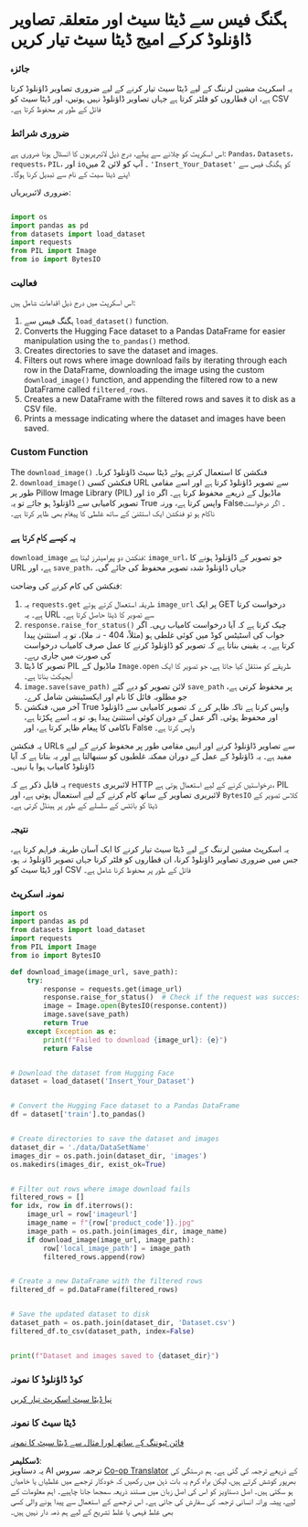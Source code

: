 <!--
CO_OP_TRANSLATOR_METADATA:
{
  "original_hash": "44a77501fe39a2eb2b776dfdf9953b67",
  "translation_date": "2025-04-03T08:00:36+00:00",
  "source_file": "md\\03.FineTuning\\CreatingSampleData.md",
  "language_code": "ur"
}
-->
# ہگنگ فیس سے ڈیٹا سیٹ اور متعلقہ تصاویر ڈاؤنلوڈ کرکے امیج ڈیٹا سیٹ تیار کریں

### جائزہ

یہ اسکرپٹ مشین لرننگ کے لیے ڈیٹا سیٹ تیار کرنے کے لیے ضروری تصاویر ڈاؤنلوڈ کرتا ہے، ان قطاروں کو فلٹر کرتا ہے جہاں تصاویر ڈاؤنلوڈ نہیں ہوتیں، اور ڈیٹا سیٹ کو CSV فائل کے طور پر محفوظ کرتا ہے۔

### ضروری شرائط

اس اسکرپٹ کو چلانے سے پہلے، درج ذیل لائبریریوں کا انسٹال ہونا ضروری ہے: `Pandas`، `Datasets`، `requests`، `PIL`، اور `io`۔ آپ کو لائن 2 میں `'Insert_Your_Dataset'` کو ہگنگ فیس سے اپنے ڈیٹا سیٹ کے نام سے تبدیل کرنا ہوگا۔

ضروری لائبریریاں:

```python

import os
import pandas as pd
from datasets import load_dataset
import requests
from PIL import Image
from io import BytesIO
```

### فعالیت

اس اسکرپٹ میں درج ذیل اقدامات شامل ہیں:

1. ہگنگ فیس سے `load_dataset()` function.
2. Converts the Hugging Face dataset to a Pandas DataFrame for easier manipulation using the `to_pandas()` method.
3. Creates directories to save the dataset and images.
4. Filters out rows where image download fails by iterating through each row in the DataFrame, downloading the image using the custom `download_image()` function, and appending the filtered row to a new DataFrame called `filtered_rows`.
5. Creates a new DataFrame with the filtered rows and saves it to disk as a CSV file.
6. Prints a message indicating where the dataset and images have been saved.

### Custom Function

The `download_image()` فنکشن کا استعمال کرتے ہوئے ڈیٹا سیٹ ڈاؤنلوڈ کرنا۔  
2. `download_image()` فنکشن کسی URL سے تصویر ڈاؤنلوڈ کرتا ہے اور اسے مقامی طور پر Pillow Image Library (PIL) اور `io` ماڈیول کے ذریعے محفوظ کرتا ہے۔ اگر تصویر کامیابی سے ڈاؤنلوڈ ہو جائے تو یہ True واپس کرتا ہے، ورنہ False۔ اگر درخواست ناکام ہو تو فنکشن ایک استثنیٰ کے ساتھ غلطی کا پیغام بھی ظاہر کرتا ہے۔

### یہ کیسے کام کرتا ہے

`download_image` فنکشن دو پیرامیٹرز لیتا ہے: `image_url`، جو تصویر کے ڈاؤنلوڈ ہونے کا URL ہے، اور `save_path`، جہاں ڈاؤنلوڈ شدہ تصویر محفوظ کی جائے گی۔

فنکشن کی کام کرنے کی وضاحت:

1. یہ `requests.get` طریقہ استعمال کرتے ہوئے `image_url` پر ایک GET درخواست کرتا ہے۔ یہ URL سے تصویر کا ڈیٹا حاصل کرتا ہے۔  
2. `response.raise_for_status()` چیک کرتا ہے کہ آیا درخواست کامیاب رہی۔ اگر جواب کی اسٹیٹس کوڈ میں کوئی غلطی ہو (مثلاً، 404 - نہ ملا)، تو یہ استثنیٰ پیدا کرتا ہے۔ یہ یقینی بناتا ہے کہ تصویر کو ڈاؤنلوڈ کرنے کا عمل صرف کامیاب درخواست کی صورت میں جاری رہے۔  
3. تصویر کا ڈیٹا PIL ماڈیول کے `Image.open` طریقے کو منتقل کیا جاتا ہے، جو تصویر کا ایک آبجیکٹ بناتا ہے۔  
4. `image.save(save_path)` لائن تصویر کو دیے گئے `save_path` پر محفوظ کرتی ہے، جو مطلوبہ فائل کا نام اور ایکسٹینشن شامل کرے۔  
5. آخر میں، فنکشن True واپس کرتا ہے تاکہ ظاہر کرے کہ تصویر کامیابی سے ڈاؤنلوڈ اور محفوظ ہوئی۔ اگر عمل کے دوران کوئی استثنیٰ پیدا ہو، تو یہ اسے پکڑتا ہے، ناکامی کا پیغام ظاہر کرتا ہے، اور False واپس کرتا ہے۔

یہ فنکشن URLs سے تصاویر ڈاؤنلوڈ کرنے اور انہیں مقامی طور پر محفوظ کرنے کے لیے مفید ہے۔ یہ ڈاؤنلوڈ کے عمل کے دوران ممکنہ غلطیوں کو سنبھالتا ہے اور یہ بتاتا ہے کہ آیا ڈاؤنلوڈ کامیاب ہوا یا نہیں۔

یہ قابل ذکر ہے کہ `requests` لائبریری HTTP درخواستیں کرنے کے لیے استعمال ہوتی ہے، PIL لائبریری تصاویر کے ساتھ کام کرنے کے لیے استعمال ہوتی ہے، اور `BytesIO` کلاس تصویر کے ڈیٹا کو بائٹس کے سلسلے کے طور پر ہینڈل کرتی ہے۔

### نتیجہ

یہ اسکرپٹ مشین لرننگ کے لیے ڈیٹا سیٹ تیار کرنے کا ایک آسان طریقہ فراہم کرتا ہے، جس میں ضروری تصاویر ڈاؤنلوڈ کرنا، ان قطاروں کو فلٹر کرنا جہاں تصویر ڈاؤنلوڈ نہ ہو، اور ڈیٹا سیٹ کو CSV فائل کے طور پر محفوظ کرنا شامل ہے۔

### نمونہ اسکرپٹ

```python
import os
import pandas as pd
from datasets import load_dataset
import requests
from PIL import Image
from io import BytesIO

def download_image(image_url, save_path):
    try:
        response = requests.get(image_url)
        response.raise_for_status()  # Check if the request was successful
        image = Image.open(BytesIO(response.content))
        image.save(save_path)
        return True
    except Exception as e:
        print(f"Failed to download {image_url}: {e}")
        return False


# Download the dataset from Hugging Face
dataset = load_dataset('Insert_Your_Dataset')


# Convert the Hugging Face dataset to a Pandas DataFrame
df = dataset['train'].to_pandas()


# Create directories to save the dataset and images
dataset_dir = './data/DataSetName'
images_dir = os.path.join(dataset_dir, 'images')
os.makedirs(images_dir, exist_ok=True)


# Filter out rows where image download fails
filtered_rows = []
for idx, row in df.iterrows():
    image_url = row['imageurl']
    image_name = f"{row['product_code']}.jpg"
    image_path = os.path.join(images_dir, image_name)
    if download_image(image_url, image_path):
        row['local_image_path'] = image_path
        filtered_rows.append(row)


# Create a new DataFrame with the filtered rows
filtered_df = pd.DataFrame(filtered_rows)


# Save the updated dataset to disk
dataset_path = os.path.join(dataset_dir, 'Dataset.csv')
filtered_df.to_csv(dataset_path, index=False)


print(f"Dataset and images saved to {dataset_dir}")
```

### کوڈ ڈاؤنلوڈ کا نمونہ
[نیا ڈیٹا سیٹ اسکرپٹ تیار کریں](../../../../code/04.Finetuning/generate_dataset.py)

### ڈیٹا سیٹ کا نمونہ
[فائن ٹیوننگ کے ساتھ لورا مثال سے ڈیٹا سیٹ کا نمونہ](../../../../code/04.Finetuning/olive-ort-example/dataset/dataset-classification.json)

**ڈسکلیمر**:  
یہ دستاویز AI ترجمہ سروس [Co-op Translator](https://github.com/Azure/co-op-translator) کے ذریعے ترجمہ کی گئی ہے۔ ہم درستگی کی بھرپور کوشش کرتے ہیں، لیکن براہ کرم یہ بات ذہن میں رکھیں کہ خودکار ترجمے میں غلطیاں یا خامیاں ہو سکتی ہیں۔ اصل دستاویز کو اس کی اصل زبان میں مستند ذریعہ سمجھا جانا چاہیے۔ اہم معلومات کے لیے، پیشہ ورانہ انسانی ترجمہ کی سفارش کی جاتی ہے۔ اس ترجمے کے استعمال سے پیدا ہونے والی کسی بھی غلط فہمی یا غلط تشریح کے لیے ہم ذمہ دار نہیں ہیں۔